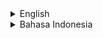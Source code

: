 <details>
<summary>English</summary>

# rf_website_downloader - Website Downloader - Download as Image or PDF

## Intro

This application is a website downloader...

Uniquely, the downloaded website results are in the form of image files or PDF files.

The application can download entire websites and convert them into PDFs or images.

This application uses Puppeteer for scraping.

## Where to Download

Download the executable on "Releases" page.

## Where are the Source Codes

Source codes are included on "Releases" page.

## How to Use

You can find the executables in "dist" folder.

Since Puppeteer requires Chrome, Chrome must be installed before this application can be used.

## Screenshot

<p align="center">
	<img src="./.md_asset/ss-1.png" />
</p>

## Freelance Worker Link

- https://projects.co.id/public/browse_users/view/99bc11/rakifsul

</details>

<details>
<summary>Bahasa Indonesia</summary>

# rf_website_downloader - Website Downloader - Download sebagai Gambar atau PDF

## Pendahuluan

Aplikasi ini adalah website downloader.

Uniknya, website yang di-download hasilnya berupa file gambar atau file PDF.

Aplikasi ini bisa mendownload seluruh website dan mengkonversinya dalam bentuk PDF atau gambar.

Aplikasi ini menggunakan puppeteer untuk melakukan scraping.

## Download di Mana

Download aplikasi ini di halaman "Releases".

## Di Mana Source Code-nya

Source code ada di halaman "Releases".

## Cara Penggunaan

Executable ada di folder "dist".

Karena puppeteer memerlukan chrome, maka sebelum aplikasi ini bisa digunakan, chrome harus sudah diinstall.

## Screenshot

<p align="center">
	<img src="./.md_asset/ss-1.png" />
</p>

## Freelance Worker Link

- https://projects.co.id/public/browse_users/view/99bc11/rakifsul

</details>

